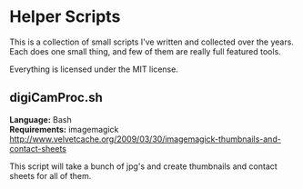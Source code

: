 # Helper Scripts

This is a collection of small scripts I've written and collected over the years.  Each does one small thing, and few of them are really full featured tools.

Everything is licensed under the MIT license.

## digiCamProc.sh

**Language:** Bash  
**Requirements:** imagemagick  
<http://www.velvetcache.org/2009/03/30/imagemagick-thumbnails-and-contact-sheets>

This script will take a bunch of jpg's and create thumbnails and contact sheets for all of them.
